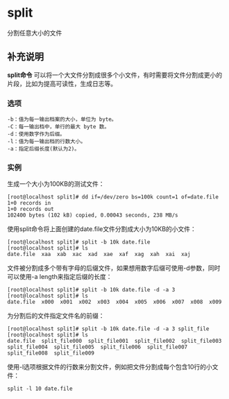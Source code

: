 #  split

分割任意大小的文件

##  补充说明

**split命令** 可以将一个大文件分割成很多个小文件，有时需要将文件分割成更小的片段，比如为提高可读性，生成日志等。

###  选项

    
    
    -b：值为每一输出档案的大小，单位为 byte。
    -C：每一输出档中，单行的最大 byte 数。
    -d：使用数字作为后缀。
    -l：值为每一输出档的行数大小。
    -a：指定后缀长度(默认为2)。
    

###  实例

生成一个大小为100KB的测试文件：

    
    
    [root@localhost split]# dd if=/dev/zero bs=100k count=1 of=date.file
    1+0 records in
    1+0 records out
    102400 bytes (102 kB) copied, 0.00043 seconds, 238 MB/s
    

使用split命令将上面创建的date.file文件分割成大小为10KB的小文件：

    
    
    [root@localhost split]# split -b 10k date.file 
    [root@localhost split]# ls
    date.file  xaa  xab  xac  xad  xae  xaf  xag  xah  xai  xaj
    

文件被分割成多个带有字母的后缀文件，如果想用数字后缀可使用-d参数，同时可以使用-a length来指定后缀的长度：

    
    
    [root@localhost split]# split -b 10k date.file -d -a 3
    [root@localhost split]# ls
    date.file  x000  x001  x002  x003  x004  x005  x006  x007  x008  x009
    

为分割后的文件指定文件名的前缀：

    
    
    [root@localhost split]# split -b 10k date.file -d -a 3 split_file
    [root@localhost split]# ls
    date.file  split_file000  split_file001  split_file002  split_file003  split_file004  split_file005  split_file006  split_file007  split_file008  split_file009
    

使用-l选项根据文件的行数来分割文件，例如把文件分割成每个包含10行的小文件：

    
    
    split -l 10 date.file
    

